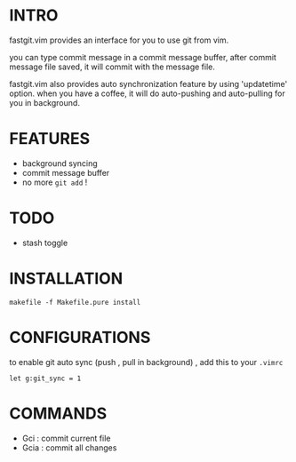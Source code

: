 

INTRO
=====
fastgit.vim provides an interface for you to use git from vim.

you can type commit message in a commit message buffer, after commit message
file saved, it will commit with the message file.

fastgit.vim also provides auto synchronization feature by using 'updatetime'
option. when you have a coffee, it will do auto-pushing and auto-pulling for
you in background.

FEATURES
========
* background syncing
* commit message buffer
* no more `git add` !

TODO
====
* stash toggle

INSTALLATION
============

    makefile -f Makefile.pure install

CONFIGURATIONS
==============

to enable git auto sync (push , pull in background) , add this to your `.vimrc`

    let g:git_sync = 1 


COMMANDS
========

  * Gci   : commit current file
  * Gcia  : commit all changes


